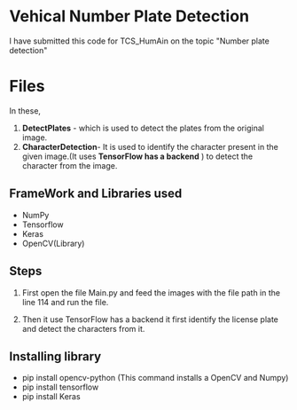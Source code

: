 # Vehical Number Plate Detection

I have submitted this code for TCS_HumAin on the topic "Number plate detection"


# Files

In these, 

 1. **DetectPlates** - which is used to detect the plates from the original image.
 2. **CharacterDetection**- It is used to identify the character present in the given image.(It uses **TensorFlow has a backend** ) to detect the character from the image.



## FrameWork and Libraries used

 - NumPy
 - Tensorflow
 - Keras
 - OpenCV(Library)
 
 ## Steps

 1. First open the file Main.py and feed the images with the file path
    in the line 114 and run the file. 
    
 2. Then it use TensorFlow has a
    backend it first identify the license plate and detect the
    characters from it.
    
## Installing library

 - pip install opencv-python (This command installs a OpenCV and Numpy)
 - pip install tensorflow
 - pip install Keras

